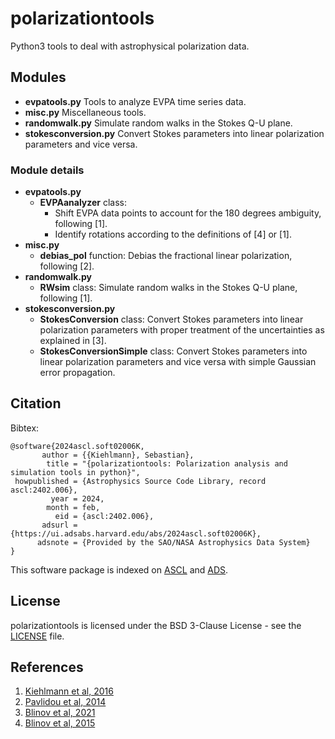# polarizationtools
Python3 tools to deal with astrophysical polarization data.

## Modules

* **evpatools.py** Tools to analyze EVPA time series data.
* **misc.py** Miscellaneous tools.
* **randomwalk.py** Simulate random walks in the Stokes Q-U plane.
* **stokesconversion.py** Convert Stokes parameters into linear polarization parameters and vice versa.

### Module details

* **evpatools.py**
    * **EVPAanalyzer** class:
        * Shift EVPA data points to account for the 180 degrees ambiguity, following [1].
        * Identify rotations according to the definitions of [4] or [1].
* **misc.py**
    * **debias_pol** function: Debias the fractional linear polarization, following [2].
* **randomwalk.py**
    * **RWsim** class: Simulate random walks in the Stokes Q-U plane, following [1].
* **stokesconversion.py**
    * **StokesConversion** class: Convert Stokes parameters into linear polarization parameters with proper treatment of the uncertainties as explained in [3].
    * **StokesConversionSimple** class: Convert Stokes parameters into linear polarization parameters and vice versa with simple Gaussian error propagation.

## Citation

Bibtex:

```
@software{2024ascl.soft02006K,
       author = {{Kiehlmann}, Sebastian},
        title = "{polarizationtools: Polarization analysis and simulation tools in python}",
 howpublished = {Astrophysics Source Code Library, record ascl:2402.006},
         year = 2024,
        month = feb,
          eid = {ascl:2402.006},
       adsurl = {https://ui.adsabs.harvard.edu/abs/2024ascl.soft02006K},
      adsnote = {Provided by the SAO/NASA Astrophysics Data System}
}
```


This software package is indexed on [ASCL](https://ascl.net/2402.006) and [ADS](https://ui.adsabs.harvard.edu/abs/2024ascl.soft02006K).


## License

polarizationtools is licensed under the BSD 3-Clause License - see the
[LICENSE](https://github.com/skiehl/polarizationtools/blob/main/LICENSE) file.

## References

1. [Kiehlmann et al, 2016](https://ui.adsabs.harvard.edu/abs/2016A%26A...590A..10K/abstract)
2. [Pavlidou et al, 2014](https://ui.adsabs.harvard.edu/abs/2014MNRAS.442.1693P/abstract)
3. [Blinov et al, 2021](https://ui.adsabs.harvard.edu/abs/2021MNRAS.501.3715B/abstract)
4. [Blinov et al, 2015](https://ui.adsabs.harvard.edu/abs/2015MNRAS.453.1669B/abstract)
